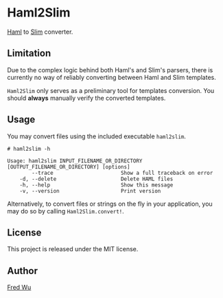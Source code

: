 # Haml2Slim

[Haml](https://github.com/nex3/haml) to [Slim](https://github.com/stonean/slim) converter.

## Limitation

Due to the complex logic behind both Haml's and Slim's parsers, there is currently no way of reliably converting between Haml and Slim templates.

`Haml2Slim` only serves as a preliminary tool for templates conversion. You should __always__ manually verify the converted templates.

## Usage

You may convert files using the included executable `haml2slim`.

    # haml2slim -h

    Usage: haml2slim INPUT_FILENAME_OR_DIRECTORY [OUTPUT_FILENAME_OR_DIRECTORY] [options]
            --trace                      Show a full traceback on error
        -d, --delete                     Delete HAML files
        -h, --help                       Show this message
        -v, --version                    Print version

Alternatively, to convert files or strings on the fly in your application, you may do so by calling `Haml2Slim.convert!`.

## License

This project is released under the MIT license.

## Author

[Fred Wu](https://github.com/fredwu)
